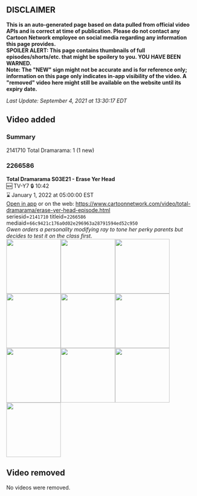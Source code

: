 ## DISCLAIMER
**This is an auto-generated page based on data pulled from official video APIs and is correct at time of publication. Please do not contact any Cartoon Network employee on social media regarding any information this page provides.**  
**SPOILER ALERT: This page contains thumbnails of full episodes/shorts/etc. that might be spoilery to you. YOU HAVE BEEN WARNED.**  
**Note: The "NEW" sign might not be accurate and is for reference only; information on this page only indicates in-app visibility of the video. A "removed" video here might still be available on the website until its expiry date.**  

_Last Update: September 4, 2021 at 13:30:17 EDT_
## Video added
### Summary
2141710 Total Dramarama: 1 (1 new)  
### 2266586
**Total Dramarama S03E21 - Erase Yer Head**  
🆕 TV-Y7 🔒 10:42  
⌛ January 1, 2022 at 05:00:00 EST  
[Open in app](https://cnvideo.sercomkc.org/redirector.html?type=cnapp&seriesid=2141710&titleid=2266586&mediaid=66c9421c176a0d02e296963a28791594ed52c950) or on the web: https://www.cartoonnetwork.com/video/total-dramarama/erase-yer-head-episode.html  
seriesid=`2141710` titleid=`2266586` mediaid=`66c9421c176a0d02e296963a28791594ed52c950`  
_Gwen orders a personality modifying ray to tone her perky parents but decides to test it on the class first._  
<a href="https://s3.amazonaws.com/cartoonorchestrator/2266586_001_1280x720.jpg"><img src="https://s3.amazonaws.com/cartoonorchestrator/2266586_001_640x360.jpg" height="144px" /></a><a href="https://s3.amazonaws.com/cartoonorchestrator/2266586_002_1280x720.jpg"><img src="https://s3.amazonaws.com/cartoonorchestrator/2266586_002_640x360.jpg" height="144px" /></a><a href="https://s3.amazonaws.com/cartoonorchestrator/2266586_003_1280x720.jpg"><img src="https://s3.amazonaws.com/cartoonorchestrator/2266586_003_640x360.jpg" height="144px" /></a><a href="https://s3.amazonaws.com/cartoonorchestrator/2266586_004_1280x720.jpg"><img src="https://s3.amazonaws.com/cartoonorchestrator/2266586_004_640x360.jpg" height="144px" /></a><a href="https://s3.amazonaws.com/cartoonorchestrator/2266586_005_1280x720.jpg"><img src="https://s3.amazonaws.com/cartoonorchestrator/2266586_005_640x360.jpg" height="144px" /></a><a href="https://s3.amazonaws.com/cartoonorchestrator/2266586_006_1280x720.jpg"><img src="https://s3.amazonaws.com/cartoonorchestrator/2266586_006_640x360.jpg" height="144px" /></a><a href="https://s3.amazonaws.com/cartoonorchestrator/2266586_007_1280x720.jpg"><img src="https://s3.amazonaws.com/cartoonorchestrator/2266586_007_640x360.jpg" height="144px" /></a><a href="https://s3.amazonaws.com/cartoonorchestrator/2266586_008_1280x720.jpg"><img src="https://s3.amazonaws.com/cartoonorchestrator/2266586_008_640x360.jpg" height="144px" /></a><a href="https://s3.amazonaws.com/cartoonorchestrator/2266586_009_1280x720.jpg"><img src="https://s3.amazonaws.com/cartoonorchestrator/2266586_009_640x360.jpg" height="144px" /></a><a href="https://s3.amazonaws.com/cartoonorchestrator/2266586_010_1280x720.jpg"><img src="https://s3.amazonaws.com/cartoonorchestrator/2266586_010_640x360.jpg" height="144px" /></a>
## Video removed
No videos were removed.  
